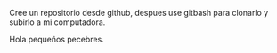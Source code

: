 Cree un repositorio desde github, despues use gitbash para clonarlo y subirlo a mi computadora.

Hola pequeños pecebres.

